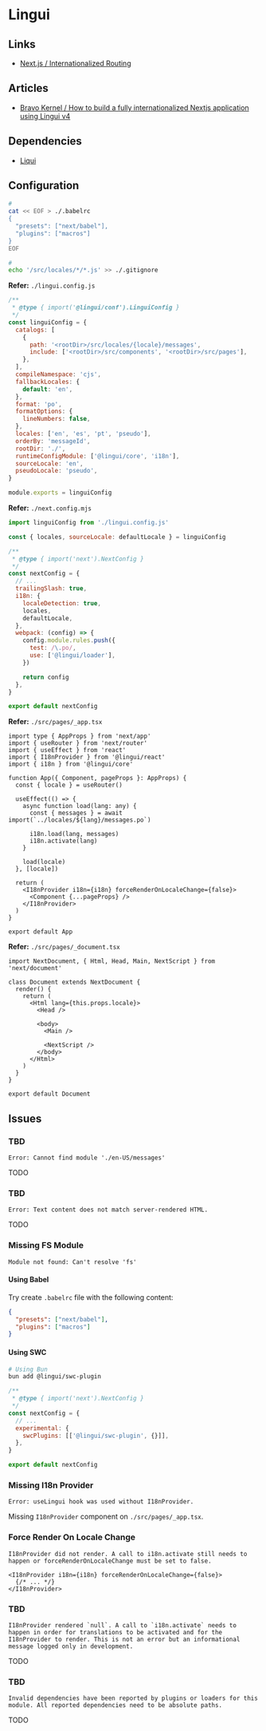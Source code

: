 # Lingui

<!--
https://github.com/cramkle/cramkle
-->

## Links

- [Next.js / Internationalized Routing](https://nextjs.org/docs/advanced-features/i18n-routing)

## Articles

- [Bravo Kernel / How to build a fully internationalized Nextjs application using Lingui v4](https://bravo-kernel.com/blog/2023/05/how-to-build-a-fully-internationalized-nextjs-application-using-lingui-v4)

## Dependencies

- [Liqui](/lingui.md#library)

## Configuration

```sh
#
cat << EOF > ./.babelrc
{
  "presets": ["next/babel"],
  "plugins": ["macros"]
}
EOF

#
echo '/src/locales/*/*.js' >> ./.gitignore
```

**Refer:** `./lingui.config.js`

```js
/**
 * @type { import('@lingui/conf').LinguiConfig }
 */
const linguiConfig = {
  catalogs: [
    {
      path: '<rootDir>/src/locales/{locale}/messages',
      include: ['<rootDir>/src/components', '<rootDir>/src/pages'],
    },
  ],
  compileNamespace: 'cjs',
  fallbackLocales: {
    default: 'en',
  },
  format: 'po',
  formatOptions: {
    lineNumbers: false,
  },
  locales: ['en', 'es', 'pt', 'pseudo'],
  orderBy: 'messageId',
  rootDir: './',
  runtimeConfigModule: ['@lingui/core', 'i18n'],
  sourceLocale: 'en',
  pseudoLocale: 'pseudo',
}

module.exports = linguiConfig
```

**Refer:** `./next.config.mjs`

```mjs
import linguiConfig from './lingui.config.js'

const { locales, sourceLocale: defaultLocale } = linguiConfig

/**
 * @type { import('next').NextConfig }
 */
const nextConfig = {
  // ...
  trailingSlash: true,
  i18n: {
    localeDetection: true,
    locales,
    defaultLocale,
  },
  webpack: (config) => {
    config.module.rules.push({
      test: /\.po/,
      use: ['@lingui/loader'],
    })

    return config
  },
}

export default nextConfig
```

**Refer:** `./src/pages/_app.tsx`

```tsx
import type { AppProps } from 'next/app'
import { useRouter } from 'next/router'
import { useEffect } from 'react'
import { I18nProvider } from '@lingui/react'
import { i18n } from '@lingui/core'

function App({ Component, pageProps }: AppProps) {
  const { locale } = useRouter()

  useEffect(() => {
    async function load(lang: any) {
      const { messages } = await import(`../locales/${lang}/messages.po`)

      i18n.load(lang, messages)
      i18n.activate(lang)
    }

    load(locale)
  }, [locale])

  return (
    <I18nProvider i18n={i18n} forceRenderOnLocaleChange={false}>
      <Component {...pageProps} />
    </I18nProvider>
  )
}

export default App
```

<!-- ```tsx
import { Trans } from '@lingui/macro'

<Trans>...</Trans>
``` -->

**Refer:** `./src/pages/_document.tsx`

```tsx
import NextDocument, { Html, Head, Main, NextScript } from 'next/document'

class Document extends NextDocument {
  render() {
    return (
      <Html lang={this.props.locale}>
        <Head />

        <body>
          <Main />

          <NextScript />
        </body>
      </Html>
    )
  }
}

export default Document
```

## Issues

### TBD

```log
Error: Cannot find module './en-US/messages'
```

TODO

### TBD

```log
Error: Text content does not match server-rendered HTML.
```

TODO

### Missing FS Module

```log
Module not found: Can't resolve 'fs'
```

#### Using Babel

Try create `.babelrc` file with the following content:

```json
{
  "presets": ["next/babel"],
  "plugins": ["macros"]
}
```

#### Using SWC

```sh
# Using Bun
bun add @lingui/swc-plugin
```

```mjs
/**
 * @type { import('next').NextConfig }
 */
const nextConfig = {
  // ...
  experimental: {
    swcPlugins: [['@lingui/swc-plugin', {}]],
  },
}

export default nextConfig
```

### Missing I18n Provider

```log
Error: useLingui hook was used without I18nProvider.
```

Missing `I18nProvider` component on `./src/pages/_app.tsx`.

### Force Render On Locale Change

```log
I18nProvider did not render. A call to i18n.activate still needs to happen or forceRenderOnLocaleChange must be set to false.
```

```tsx
<I18nProvider i18n={i18n} forceRenderOnLocaleChange={false}>
  {/* ... */}
</I18nProvider>
```

### TBD

```log
I18nProvider rendered `null`. A call to `i18n.activate` needs to happen in order for translations to be activated and for the I18nProvider to render. This is not an error but an informational message logged only in development.
```

<!--
https://github.com/lingui/js-lingui/issues/1838
https://github.com/lingui/js-lingui/issues/1194
-->

TODO

### TBD

```log
Invalid dependencies have been reported by plugins or loaders for this module. All reported dependencies need to be absolute paths.
```

TODO
